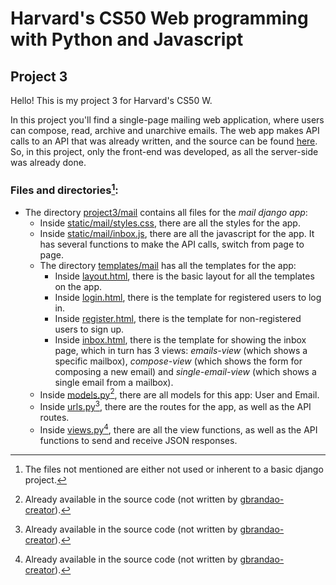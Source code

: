 # Harvard's CS50 Web programming with Python and Javascript

## Project 3

Hello! This is my project 3 for Harvard's CS50 W.

In this project you'll find a single-page mailing web application, where users can compose, read, archive and unarchive emails. The web app makes API calls to an API that was already written, and the source can be found [here](https://cs50.harvard.edu/web/2020/projects/3/mail/#getting-started). So, in this project, only the front-end was developed, as all the server-side was already done.

### Files and directories[^1]:

* The directory [project3/mail](https://github.com/gbrandao-creator/CS50-Web/tree/project3/project3/mail) contains all files for the _mail django app_:
  - Inside [static/mail/styles.css](https://github.com/gbrandao-creator/CS50-Web/blob/project3/project3/mail/static/mail/styles.css), there are all the styles for the app.
  - Inside [static/mail/inbox.js](https://github.com/gbrandao-creator/CS50-Web/blob/project3/project3/mail/static/mail/inbox.js), there are all the javascript for the app. It has several functions to make the API calls, switch from page to page.
  - The directory [templates/mail](https://github.com/gbrandao-creator/CS50-Web/tree/project3/project3/mail/templates/mail) has all the templates for the app:
    - Inside [layout.html](https://github.com/gbrandao-creator/CS50-Web/blob/project2/commerce/auctions/templates/auctions/layout.html), there is the basic layout for all the templates on the app.
    - Inside [login.html](https://github.com/gbrandao-creator/CS50-Web/blob/project2/commerce/auctions/templates/auctions/login.html), there is the template for registered users to log in.
    - Inside [register.html](https://github.com/gbrandao-creator/CS50-Web/blob/project2/commerce/auctions/templates/auctions/register.html), there is the template for non-registered users to sign up.
    - Inside [inbox.html](https://github.com/gbrandao-creator/CS50-Web/blob/project2/commerce/auctions/templates/auctions/index.html), there is the template for showing the inbox page, which in turn has 3 views: *emails-view* (which shows a specific mailbox), *compose-view* (which shows the form for composing a new email) and *single-email-view* (which shows a single email from a mailbox).
  - Inside [models.py](https://github.com/gbrandao-creator/CS50-Web/blob/project3/project3/mail/models.py)[^*], there are all models for this app: User and Email.
  - Inside [urls.py](https://github.com/gbrandao-creator/CS50-Web/blob/project2/commerce/auctions/urls.py)[^*], there are the routes for the app, as well as the API routes.
  - Inside [views.py](https://github.com/gbrandao-creator/CS50-Web/blob/project1/wiki/encyclopedia/views.py)[^*], there are all the view functions, as well as the API functions to send and receive JSON responses.

[^1]: The files not mentioned are either not used or inherent to a basic django project.

[^*]: Already available in the source code (not written by [gbrandao-creator](https://github.com/gbrandao-creator)).

